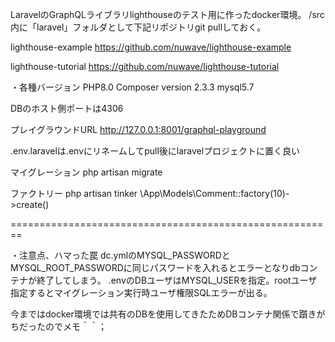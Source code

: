 LaravelのGraphQLライブラリlighthouseのテスト用に作ったdocker環境。
/src内に「laravel」フォルダとして下記リポジトリgit pullしておく。

lighthouse-example
https://github.com/nuwave/lighthouse-example

lighthouse-tutorial
https://github.com/nuwave/lighthouse-tutorial


・各種バージョン
PHP8.0
Composer version 2.3.3
mysql5.7

DBのホスト側ポートは4306

プレイグラウンドURL
http://127.0.0.1:8001/graphql-playground

.env.laravelは.envにリネームしてpull後にlaravelプロジェクトに置く良い


マイグレーション
php artisan migrate


ファクトリー
php artisan tinker
\App\Models\Comment::factory(10)->create()


========================================================

・注意点、ハマった罠
dc.ymlのMYSQL_PASSWORDとMYSQL_ROOT_PASSWORDに同じパスワードを入れるとエラーとなりdbコンテナが終了してしまう。
.envのDBユーザはMYSQL_USERを指定。rootユーザ指定するとマイグレーション実行時ユーザ権限SQLエラーが出る。

今まではdocker環境では共有のDBを使用してきたためDBコンテナ関係で躓きがちだったのでメモ＾＾；
